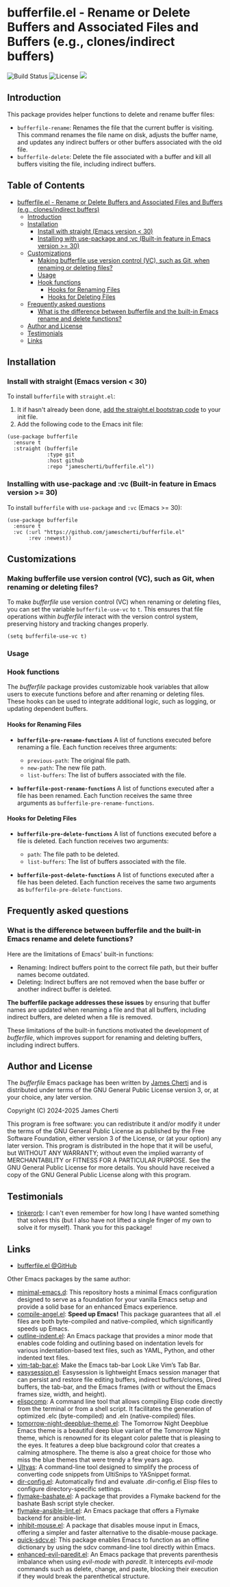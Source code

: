 # bufferfile.el - Rename or Delete Buffers and Associated Files and Buffers (e.g., clones/indirect buffers)
![Build Status](https://github.com/jamescherti/bufferfile.el/actions/workflows/ci.yml/badge.svg)
![License](https://img.shields.io/github/license/jamescherti/bufferfile.el)
![](https://raw.githubusercontent.com/jamescherti/bufferfile.el/main/.images/made-for-gnu-emacs.svg)

## Introduction

This package provides helper functions to delete and rename buffer files:
- `bufferfile-rename`: Renames the file that the current buffer is visiting. This command renames the file name on disk, adjusts the buffer name, and updates any indirect buffers or other buffers associated with the old file.
- `bufferfile-delete`: Delete the file associated with a buffer and kill all buffers visiting the file, including indirect buffers.

<!-- markdown-toc start - Don't edit this section. Run M-x markdown-toc-refresh-toc -->
## Table of Contents

- [bufferfile.el - Rename or Delete Buffers and Associated Files and Buffers (e.g., clones/indirect buffers)](#bufferfileel---rename-or-delete-buffers-and-associated-files-and-buffers-eg-clonesindirect-buffers)
  - [Introduction](#introduction)
  - [Installation](#installation)
    - [Install with straight (Emacs version < 30)](#install-with-straight-emacs-version--30)
    - [Installing with use-package and :vc (Built-in feature in Emacs version >= 30)](#installing-with-use-package-and-vc-built-in-feature-in-emacs-version--30)
  - [Customizations](#customizations)
    - [Making bufferfile use version control (VC), such as Git, when renaming or deleting files?](#making-bufferfile-use-version-control-vc-such-as-git-when-renaming-or-deleting-files)
    - [Usage](#usage)
    - [Hook functions](#hook-functions)
      - [Hooks for Renaming Files](#hooks-for-renaming-files)
      - [Hooks for Deleting Files](#hooks-for-deleting-files)
  - [Frequently asked questions](#frequently-asked-questions)
    - [What is the difference between bufferfile and the built-in Emacs rename and delete functions?](#what-is-the-difference-between-bufferfile-and-the-built-in-emacs-rename-and-delete-functions)
  - [Author and License](#author-and-license)
  - [Testimonials](#testimonials)
  - [Links](#links)

<!-- markdown-toc end -->


## Installation

### Install with straight (Emacs version < 30)

To install `bufferfile` with `straight.el`:

1. It if hasn't already been done, [add the straight.el bootstrap code](https://github.com/radian-software/straight.el?tab=readme-ov-file#getting-started) to your init file.
2. Add the following code to the Emacs init file:
```emacs-lisp
(use-package bufferfile
  :ensure t
  :straight (bufferfile
             :type git
             :host github
             :repo "jamescherti/bufferfile.el"))
```

### Installing with use-package and :vc (Built-in feature in Emacs version >= 30)

To install `bufferfile` with `use-package` and `:vc` (Emacs >= 30):

``` emacs-lisp
(use-package bufferfile
  :ensure t
  :vc (:url "https://github.com/jamescherti/bufferfile.el"
       :rev :newest))
```

## Customizations

### Making bufferfile use version control (VC), such as Git, when renaming or deleting files?

To make *bufferfile* use version control (VC) when renaming or deleting files, you can set the variable `bufferfile-use-vc` to `t`. This ensures that file operations within *bufferfile* interact with the version control system, preserving history and tracking changes properly.

``` emacs-lisp
(setq bufferfile-use-vc t)
```

### Usage

### Hook functions

The *bufferfile* package provides customizable hook variables that allow users to execute functions before and after renaming or deleting files. These hooks can be used to integrate additional logic, such as logging, or updating dependent buffers.

#### Hooks for Renaming Files

- **`bufferfile-pre-rename-functions`**
  A list of functions executed before renaming a file.
  Each function receives three arguments:
  - `previous-path`: The original file path.
  - `new-path`: The new file path.
  - `list-buffers`: The list of buffers associated with the file.

- **`bufferfile-post-rename-functions`**
  A list of functions executed after a file has been renamed.
  Each function receives the same three arguments as `bufferfile-pre-rename-functions`.

#### Hooks for Deleting Files

- **`bufferfile-pre-delete-functions`**
  A list of functions executed before a file is deleted.
  Each function receives two arguments:
  - `path`: The file path to be deleted.
  - `list-buffers`: The list of buffers associated with the file.

- **`bufferfile-post-delete-functions`**
  A list of functions executed after a file has been deleted.
  Each function receives the same two arguments as `bufferfile-pre-delete-functions`.

## Frequently asked questions

### What is the difference between bufferfile and the built-in Emacs rename and delete functions?

Here are the limitations of Emacs' built-in functions:

- Renaming: Indirect buffers point to the correct file path, but their buffer names become outdated.
- Deleting: Indirect buffers are not removed when the base buffer or another indirect buffer is deleted.

**The bufferfile package addresses these issues** by ensuring that buffer names are updated when renaming a file and that all buffers, including indirect buffers, are deleted when a file is removed.

These limitations of the built-in functions motivated the development of *bufferfile*, which improves support for renaming and deleting buffers, including indirect buffers.

## Author and License

The *bufferfile* Emacs package has been written by [James Cherti](https://www.jamescherti.com/) and is distributed under terms of the GNU General Public License version 3, or, at your choice, any later version.

Copyright (C) 2024-2025 James Cherti

This program is free software: you can redistribute it and/or modify it under the terms of the GNU General Public License as published by the Free Software Foundation, either version 3 of the License, or (at your option) any later version. This program is distributed in the hope that it will be useful, but WITHOUT ANY WARRANTY; without even the implied warranty of MERCHANTABILITY or FITNESS FOR A PARTICULAR PURPOSE. See the GNU General Public License for more details. You should have received a copy of the GNU General Public License along with this program.

## Testimonials

- [tinkerorb](https://www.reddit.com/r/emacs/comments/1jngj4b/comment/mlii6fw/?utm_source=share&utm_medium=web3x&utm_name=web3xcss&utm_term=1&utm_content=share_button): I can't even remember for how long I have wanted something that solves this (but I also have not lifted a single finger of my own to solve it for myself). Thank you for this package!

## Links

- [bufferfile.el @GitHub](https://github.com/jamescherti/bufferfile.el)

Other Emacs packages by the same author:
- [minimal-emacs.d](https://github.com/jamescherti/minimal-emacs.d): This repository hosts a minimal Emacs configuration designed to serve as a foundation for your vanilla Emacs setup and provide a solid base for an enhanced Emacs experience.
- [compile-angel.el](https://github.com/jamescherti/compile-angel.el): **Speed up Emacs!** This package guarantees that all .el files are both byte-compiled and native-compiled, which significantly speeds up Emacs.
- [outline-indent.el](https://github.com/jamescherti/outline-indent.el): An Emacs package that provides a minor mode that enables code folding and outlining based on indentation levels for various indentation-based text files, such as YAML, Python, and other indented text files.
- [vim-tab-bar.el](https://github.com/jamescherti/vim-tab-bar.el): Make the Emacs tab-bar Look Like Vim’s Tab Bar.
- [easysession.el](https://github.com/jamescherti/easysession.el): Easysession is lightweight Emacs session manager that can persist and restore file editing buffers, indirect buffers/clones, Dired buffers, the tab-bar, and the Emacs frames (with or without the Emacs frames size, width, and height).
- [elispcomp](https://github.com/jamescherti/elispcomp): A command line tool that allows compiling Elisp code directly from the terminal or from a shell script. It facilitates the generation of optimized .elc (byte-compiled) and .eln (native-compiled) files.
- [tomorrow-night-deepblue-theme.el](https://github.com/jamescherti/tomorrow-night-deepblue-theme.el): The Tomorrow Night Deepblue Emacs theme is a beautiful deep blue variant of the Tomorrow Night theme, which is renowned for its elegant color palette that is pleasing to the eyes. It features a deep blue background color that creates a calming atmosphere. The theme is also a great choice for those who miss the blue themes that were trendy a few years ago.
- [Ultyas](https://github.com/jamescherti/ultyas/): A command-line tool designed to simplify the process of converting code snippets from UltiSnips to YASnippet format.
- [dir-config.el](https://github.com/jamescherti/dir-config.el): Automatically find and evaluate .dir-config.el Elisp files to configure directory-specific settings.
- [flymake-bashate.el](https://github.com/jamescherti/flymake-bashate.el): A package that provides a Flymake backend for the bashate Bash script style checker.
- [flymake-ansible-lint.el](https://github.com/jamescherti/flymake-ansible-lint.el): An Emacs package that offers a Flymake backend for ansible-lint.
- [inhibit-mouse.el](https://github.com/jamescherti/inhibit-mouse.el): A package that disables mouse input in Emacs, offering a simpler and faster alternative to the disable-mouse package.
- [quick-sdcv.el](https://github.com/jamescherti/quick-sdcv.el): This package enables Emacs to function as an offline dictionary by using the sdcv command-line tool directly within Emacs.
- [enhanced-evil-paredit.el](https://github.com/jamescherti/enhanced-evil-paredit.el): An Emacs package that prevents parenthesis imbalance when using *evil-mode* with *paredit*. It intercepts *evil-mode* commands such as delete, change, and paste, blocking their execution if they would break the parenthetical structure.
